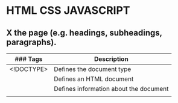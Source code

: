# HTML CSS JAVASCRIPT
##  X the page (e.g. headings, subheadings, paragraphs).



| ### Tags       | Description |
| -------------- | ----------- |      
| <!DOCTYPE>     |Defines the document type |
| <html>         |Defines an HTML document |
| <head>         |Defines information about the document |
| <title>        |Defines a title for the document |
| <body>         |Defines the document's body |
| <h1> to <h6>   |Defines HTML headings |
| <p>            |Defines a paragraph |
| <br>           |Inserts a single line break |
| <hr>           |Defines a thematic change in the content |
| <!--...-->     |Defines a comment |

_CSS treats each HTML element as if it appears inside  X its own box and uses rules to indicate how that element should look._
_CSS rules usually appear in a separate document,  X although they may appear within an HTML page._
**Example of CSS**

p {  font-family: Arial;}

## why use externaL StyLe SheetS?

**All of your web pages can share the same style sheet**
**site will load faster.**
**The HTML code will be easier to read and edit because it does not have lots of CSS rules in the same document.**

## JAVASCRIPT

_A script is made up of a series of statements. Each statement is like a step in a recipe._
_Variables are used to temporarily store pieces of information used in the script._
**DATA TYPES IN JAVASCRIPT**

1. The numeric data type handles numbers. 
0.75 
2. STRING DATA TYPE 
The strings data type consists of letters and other characters. 
'H. 1 ' Ivy! 1 
3. Boolean data types can have one of two values: true or false. 
true 
